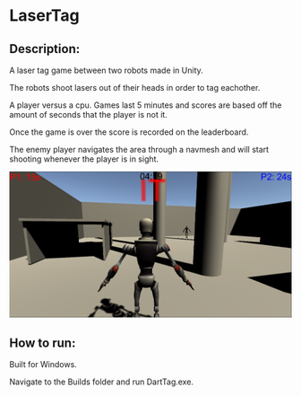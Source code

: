 # LaserTag

## Description:

A laser tag game between two robots made in Unity.

The robots shoot lasers out of their heads in order to tag eachother.

A player versus a cpu. Games last 5 minutes and scores are based off the amount of seconds that the player is not it.

Once the game is over the score is recorded on the leaderboard.

The enemy player navigates the area through a navmesh and will start shooting whenever the player is in sight.

![Image](screenshots/screenshot.PNG)

## How to run:

Built for Windows.

Navigate to the Builds folder and run DartTag.exe.
